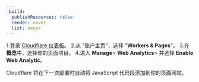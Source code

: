 ```yaml
---
_build:
  publishResources: false
  render: never
  list: never
---
```


1.登录 [Cloudflare 仪表板](https://dash.cloudflare.com/login)。
2.从 "账户主页"，选择 "**Workers & Pages**"。
3.在**概览**中，选择你的页面项目。
4.进入 **Manage**> **Web Analytics**> 并选择 **Enable Web Analytic**。

Cloudflare 将在下一次部署时自动将 JavaScript 代码段添加到你的页面网站。